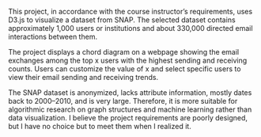 This project, in accordance with the course instructor’s requirements, uses D3.js to visualize a dataset from SNAP. The selected dataset contains approximately 1,000 users or institutions and about 330,000 directed email interactions between them.

   The project displays a chord diagram on a webpage showing the email exchanges among the top x users with the highest sending and receiving counts. Users can customize the value of x and select specific users to view their email sending and receiving trends.

   The SNAP dataset is anonymized, lacks attribute information, mostly dates back to 2000–2010, and is very large. Therefore, it is more suitable for algorithmic research on graph structures and machine learning rather than data visualization. I believe the project requirements are poorly designed, but I have no choice but to meet them when I realized it.

